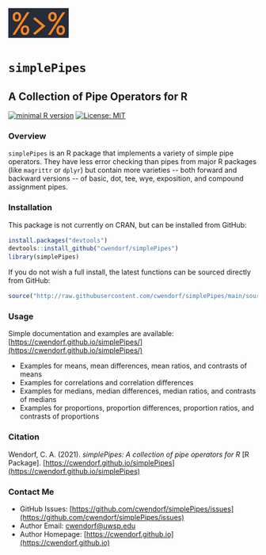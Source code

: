 <a href="https://cwendorf.github.io/simplePipes">
<img src="logo.png" height="60px;" align="left;">
</a>

# `simplePipes`
## A Collection of Pipe Operators for R

[![minimal R version](https://img.shields.io/badge/R%3E%3D-3.5.0-6666ff.svg)](https://cran.r-project.org/)
[![License: MIT](https://img.shields.io/badge/License-MIT-blue.svg)](https://opensource.org/licenses/MIT)

### Overview

`simplePipes` is an R package that implements a variety of simple pipe operators. They have less error checking than pipes from major R packages (like `magrittr` or `dplyr`) but contain more varieties -- both forward and backward versions -- of basic, dot, tee, wye, exposition, and compound assignment pipes.

### Installation

This package is not currently on CRAN, but can be installed from GitHub:

``` r
install.packages("devtools")
devtools::install_github("cwendorf/simplePipes")
library(simplePipes)
```

If you do not wish a full install, the latest functions can be sourced directly from GitHub:

```r
source("http://raw.githubusercontent.com/cwendorf/simplePipes/main/source-simplePipes.R")
```

### Usage

Simple documentation and examples are available:  
[https://cwendorf.github.io/simplePipes/](https://cwendorf.github.io/simplePipes/)

- Examples for means, mean differences, mean ratios, and contrasts of means
- Examples for correlations and correlation differences
- Examples for medians, median differences, median ratios, and contrasts of medians
- Examples for proportions, proportion differences, proportion ratios, and contrasts of proportions

### Citation

Wendorf, C. A. (2021). _simplePipes: A collection of pipe operators for R_ [R Package]. [https://cwendorf.github.io/simplePipes](https://cwendorf.github.io/simplePipes)

### Contact Me

- GitHub Issues: [https://github.com/cwendorf/simplePipes/issues](https://github.com/cwendorf/simplePipes/issues) 
- Author Email: [cwendorf@uwsp.edu](mailto:cwendorf@uwsp.edu)
- Author Homepage: [https://cwendorf.github.io](https://cwendorf.github.io)
 
